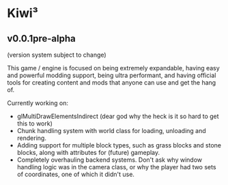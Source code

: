 # Kiwi³
## v0.0.1pre-alpha
(version system subject to change)


This game / engine is focused on being extremely expandable, having easy and powerful modding support, being ultra performant, and having official tools for creating content and mods that anyone can use and get the hang of.
<br/>

Currently working on:
- glMultiDrawElementsIndirect (dear god why the heck is it so hard to get this to work)
- Chunk handling system with world class for loading, unloading and rendering.
- Adding support for multiple block types, such as grass blocks and stone blocks, along with attributes for (future) gameplay.
- Completely overhauling backend systems. Don't ask why window handling logic was in the camera class, or why the player had two sets of coordinates, one of which it didn't use.
